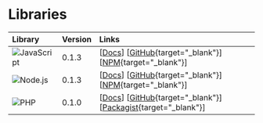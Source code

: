# Libraries

| Library                                                              | Version | Links
| :--------------------------------------------------------------------|:--------|:------------------------------------------------------------------------------------------------------------------------------------------------------------------------------------------
| ![JavaScript](https://photon.sh/assets/img/libraries/javascript.png) | 0.1.3   | [[Docs](https://photon.sh/docs/libraries/javascript)] [[GitHub](https://github.com/photonsh/photon-js){target="_blank"}] [[NPM](https://www.npmjs.com/package/photon-js){target="_blank"}]
| ![Node.js](https://photon.sh/assets/img/libraries/nodejs.png)        | 0.1.3   | [[Docs](https://photon.sh/docs/libraries/nodejs)] [[GitHub](https://github.com/photonsh/photon-node){target="_blank"}] [[NPM](https://www.npmjs.com/package/photon-node){target="_blank"}]
| ![PHP](https://photon.sh/assets/img/libraries/php.png)               | 0.1.0   | [[Docs](https://photon.sh/docs/libraries/php)] [[GitHub](https://github.com/photonsh/photon-php){target="_blank"}] [[Packagist](https://packagist.org/packages/photonsh/photon-php){target="_blank"}]
